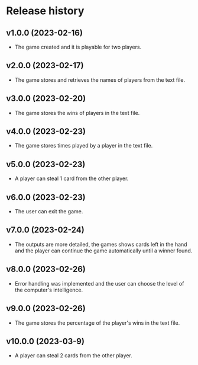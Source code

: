 Release history
================

v1.0.0 (2023-02-16)
------------------------
* The game created and it is playable for two players.

v2.0.0 (2023-02-17)
------------------------
* The game stores and retrieves the names of players from the text file.

v3.0.0 (2023-02-20)
------------------------
* The game stores the wins of players in the text file.

v4.0.0 (2023-02-23)
------------------------
* The game stores times played by a player in the text file.

v5.0.0 (2023-02-23)
------------------------
* A player can steal 1 card from the other player.

v6.0.0 (2023-02-23)
------------------------
* The user can exit the game.

v7.0.0 (2023-02-24)
------------------------
* The outputs are more detailed, the games shows cards left in the hand and the player can continue the game automatically until a winner found.

v8.0.0 (2023-02-26)
------------------------
* Error handling was implemented and the user can choose the level of the computer's intelligence.

v9.0.0 (2023-02-26)
------------------------
* The game stores the percentage of the player's wins in the text file.

v10.0.0 (2023-03-9)
------------------------
* A player can steal 2 cards from the other player.